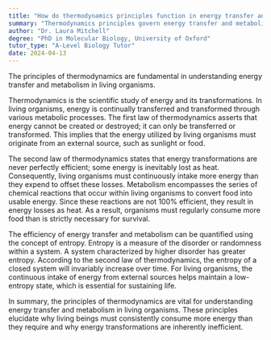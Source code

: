 ```yaml
---
title: "How do thermodynamics principles function in energy transfer and metabolism?"
summary: "Thermodynamics principles govern energy transfer and metabolism in living organisms."
author: "Dr. Laura Mitchell"
degree: "PhD in Molecular Biology, University of Oxford"
tutor_type: "A-Level Biology Tutor"
date: 2024-04-13
---
```


The principles of thermodynamics are fundamental in understanding energy transfer and metabolism in living organisms.

Thermodynamics is the scientific study of energy and its transformations. In living organisms, energy is continually transferred and transformed through various metabolic processes. The first law of thermodynamics asserts that energy cannot be created or destroyed; it can only be transferred or transformed. This implies that the energy utilized by living organisms must originate from an external source, such as sunlight or food.

The second law of thermodynamics states that energy transformations are never perfectly efficient; some energy is inevitably lost as heat. Consequently, living organisms must continuously intake more energy than they expend to offset these losses. Metabolism encompasses the series of chemical reactions that occur within living organisms to convert food into usable energy. Since these reactions are not 100% efficient, they result in energy losses as heat. As a result, organisms must regularly consume more food than is strictly necessary for survival.

The efficiency of energy transfer and metabolism can be quantified using the concept of entropy. Entropy is a measure of the disorder or randomness within a system. A system characterized by higher disorder has greater entropy. According to the second law of thermodynamics, the entropy of a closed system will invariably increase over time. For living organisms, the continuous intake of energy from external sources helps maintain a low-entropy state, which is essential for sustaining life.

In summary, the principles of thermodynamics are vital for understanding energy transfer and metabolism in living organisms. These principles elucidate why living beings must consistently consume more energy than they require and why energy transformations are inherently inefficient.
    